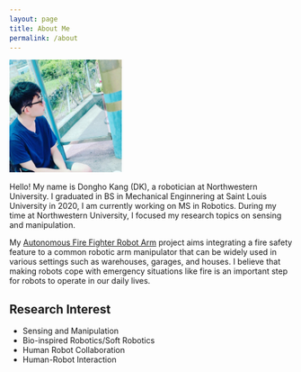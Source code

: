 ```yaml
---
layout: page
title: About Me
permalink: /about
---
```


<div class="post-flex-display">
    <img src="/img/dkprofile.jpg" width="200" alt="dkprofile">
</div>

Hello! My name is Dongho Kang (DK), a robotician at Northwestern University.
I graduated in BS in Mechanical Enginnering at Saint Louis University in 2020, I am currently working on MS in Robotics.
During my time at Northwestern University, I focused my research topics on sensing and manipulation. 

My [Autonomous Fire Fighter Robot Arm](https://rubberdk.github.io/firefigther-robot/) project aims integrating a fire safety feature to a common robotic arm manipulator that can be widely used in various settings such as warehouses, garages, and houses. I believe that making robots cope with emergency situations like fire is an important step for robots to operate in our daily lives. 


## Research Interest
 - Sensing and Manipulation
 - Bio-inspired Robotics/Soft Robotics
 - Human Robot Collaboration 
 - Human-Robot Interaction



